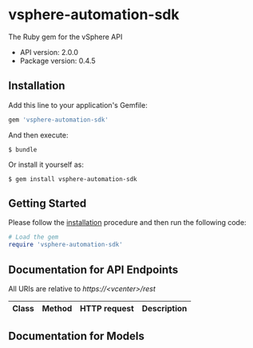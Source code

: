 # vsphere-automation-sdk

The Ruby gem for the vSphere  API

- API version: 2.0.0
- Package version: 0.4.5

## Installation

Add this line to your application's Gemfile:

```ruby
gem 'vsphere-automation-sdk'
```

And then execute:

    $ bundle

Or install it yourself as:

    $ gem install vsphere-automation-sdk

## Getting Started

Please follow the [installation](#installation) procedure and then run the following code:

```ruby
# Load the gem
require 'vsphere-automation-sdk'

```

## Documentation for API Endpoints

All URIs are relative to *https://&lt;vcenter&gt;/rest*

Class | Method | HTTP request | Description
------------ | ------------- | ------------- | -------------


## Documentation for Models


